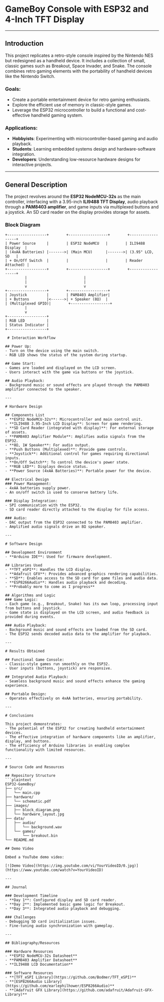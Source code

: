 # GameBoy Console with ESP32 and 4-Inch TFT Display

---

## Introduction

This project replicates a retro-style console inspired by the Nintendo NES but redesigned as a handheld device. It includes a collection of small, classic games such as Breakout, Space Invader, and Snake. The console combines retro gaming elements with the portability of handheld devices like the Nintendo Switch.

### Goals:
- Create a portable entertainment device for retro gaming enthusiasts.
- Explore the efficient use of memory in classic-style games.
- Leverage the ESP32 microcontroller to build a functional and cost-effective handheld gaming system.

### Applications:
- **Hobbyists**: Experimenting with microcontroller-based gaming and audio playback.
- **Students**: Learning embedded systems design and hardware-software integration.
- **Developers**: Understanding low-resource hardware designs for interactive projects.

---

## General Description

The project revolves around the **ESP32 NodeMCU-32s** as the main controller, interfacing with a 3.95-inch **ILI9488 TFT Display**, audio playback through a **PAM8403 amplifier**, and game inputs via multiplexed buttons and a joystick. An SD card reader on the display provides storage for assets.

### Block Diagram

```plaintext
+------------------+        +------------------+        +------------------+
| Power Source     |        | ESP32 NodeMCU   |        | ILI9488 Display  |
| (4xAA Batteries) |------->| (Main MCU)      |------->| (3.95" LCD, SD   |
| + On/Off Switch  |        |                 |        | Reader Attached) |
+------------------+        +------------------+        +------------------+
         |                          |
         |                          |
         v                          v
+------------------+        +------------------+
| Joystick         |        | PAM8403 Amplifier|
| + Buttons        |<------>| + Speaker (8Ω)  |
| (Multiplexed GPIO)|        +------------------+
         |
         v
+------------------+
| RGB LED          |
| Status Indicator |
+------------------+

 # Interaction Workflow

## Power Up:
- Turn on the device using the main switch.
- RGB LED shows the status of the system during startup.

## Game Start:
- Games are loaded and displayed on the LCD screen.
- Users interact with the game via buttons or the joystick.

## Audio Playback:
- Background music or sound effects are played through the PAM8403 amplifier connected to the speaker.

---

# Hardware Design

## Components List
- **ESP32 NodeMCU-32s**: Microcontroller and main control unit.
- **ILI9488 3.95-Inch LCD Display**: Screen for game rendering.
- **SD Card Reader (integrated with display)**: For external storage of assets.
- **PAM8403 Amplifier Module**: Amplifies audio signals from the ESP32.
- **8Ω, 1W Speaker**: For audio output.
- **Push Buttons (Multiplexed)**: Provide game controls.
- **Joystick**: Additional control for games requiring directional inputs.
- **On/Off Switch**: To control the device's power state.
- **RGB LED**: Displays device status.
- **Power Source (4xAA Batteries)**: Portable power for the device.

## Electrical Design
### Power Management:
- 4xAA batteries supply power.
- An on/off switch is used to conserve battery life.

### Display Integration:
- SPI communication with the ESP32.
- SD card reader directly attached to the display for file access.

### Audio:
- DAC output from the ESP32 connected to the PAM8403 amplifier.
- Amplified audio signals drive an 8Ω speaker.

---

# Software Design

## Development Environment
- **Arduino IDE**: Used for firmware development.

## Libraries Used
- **TFT_eSPI**: Handles the LCD display.
- **Adafruit GFX**: Provides advanced graphics rendering capabilities.
- **SD**: Enables access to the SD card for game files and audio data.
- **ESP8266Audio**: Handles audio playback and decoding.
- **Probably more to come as I progress**

## Algorithms and Logic
### Game Logic:
- Each game (e.g., Breakout, Snake) has its own loop, processing input from buttons and joystick.
- Game state is displayed on the LCD screen, and audio feedback is provided during events.

### Audio Playback:
- Background music and sound effects are loaded from the SD card.
- The ESP32 sends decoded audio data to the amplifier for playback.

---

# Results Obtained

## Functional Game Console:
- Classic-style games run smoothly on the ESP32.
- User inputs (buttons, joystick) are responsive.

## Integrated Audio Playback:
- Seamless background music and sound effects enhance the gaming experience.

## Portable Design:
- Operates effectively on 4xAA batteries, ensuring portability.

---

# Conclusions

This project demonstrates:
- The potential of the ESP32 for creating handheld entertainment devices.
- The effective integration of hardware components like an amplifier, display, and buttons.
- The efficiency of Arduino libraries in enabling complex functionality with limited resources.

---

# Source Code and Resources

## Repository Structure
```plaintext
ESP32-GameBoy/
├── src/
│   └── main.cpp
├── hardware/
│   └── schematic.pdf
├── images/
│   ├── block_diagram.png
│   └── hardware_layout.jpg
├── data/
│   ├── audio/
│   │   └── background.wav
│   └── games/
│       └── breakout.bin
└── README.md

## Demo Video

Embed a YouTube demo video:

[![Demo Video](https://img.youtube.com/vi/YourVideoID/0.jpg)](https://www.youtube.com/watch?v=YourVideoID)

---

## Journal

### Development Timeline
- **Day 1**: Configured display and SD card reader.
- **Day 2**: Implemented basic game logic for Breakout.
- **Day 3**: Integrated audio playback and debugging.

### Challenges
- Debugging SD card initialization issues.
- Fine-tuning audio synchronization with gameplay.

---

## Bibliography/Resources

### Hardware Resources
- **ESP32 NodeMCU-32s Datasheet**
- **PAM8403 Amplifier Datasheet**
- **ILI9488 LCD Documentation**

### Software Resources
- **[TFT_eSPI Library](https://github.com/Bodmer/TFT_eSPI)**
- **[ESP8266Audio Library](https://github.com/earlephilhower/ESP8266Audio)**
- **[Adafruit GFX Library](https://github.com/adafruit/Adafruit-GFX-Library)**
